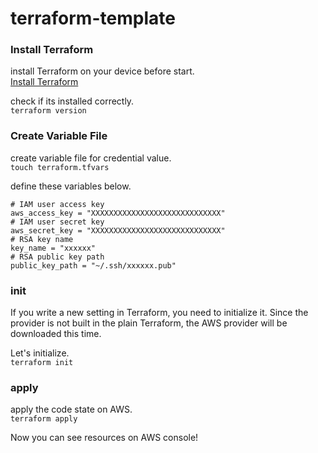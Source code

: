 # terraform-template
### Install Terraform
install Terraform on your device before start.  
[Install Terraform](https://learn.hashicorp.com/tutorials/terraform/install-cli)

check if its installed correctly.  
`terraform version`

### Create Variable File
create variable file for credential value.  
`touch terraform.tfvars`

define these variables below.
```
# IAM user access key
aws_access_key = "XXXXXXXXXXXXXXXXXXXXXXXXXXXXX"
# IAM user secret key
aws_secret_key = "XXXXXXXXXXXXXXXXXXXXXXXXXXXXX"
# RSA key name
key_name = "xxxxxx"
# RSA public key path
public_key_path = "~/.ssh/xxxxxx.pub"
```

### init
If you write a new setting in Terraform, you need to initialize it.
Since the provider is not built in the plain Terraform, the AWS provider will be downloaded this time.

Let's initialize.  
`terraform init`

### apply
apply the code state on AWS.  
`terraform apply`

Now you can see resources on AWS console!
